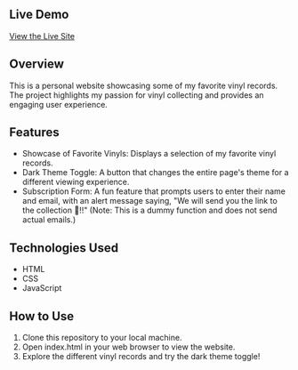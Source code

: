 ## Live Demo

[View the Live Site ](https://hobby-vinyl.netlify.app/)

## **Overview**

This is a personal website showcasing some of my favorite vinyl records. The project highlights my passion for vinyl collecting and provides an engaging user experience.

## **Features**

- Showcase of Favorite Vinyls: Displays a selection of my favorite vinyl records.
- Dark Theme Toggle: A button that changes the entire page's theme for a different viewing experience.
- Subscription Form: A fun feature that prompts users to enter their name and email, with an alert message saying, "We will send you the link to the collection 🙂!!" (Note: This is a dummy function and does not send actual emails.)

## **Technologies Used**

- HTML
- CSS
- JavaScript

## **How to Use**

1. Clone this repository to your local machine.
2. Open index.html in your web browser to view the website.
3. Explore the different vinyl records and try the dark theme toggle!
